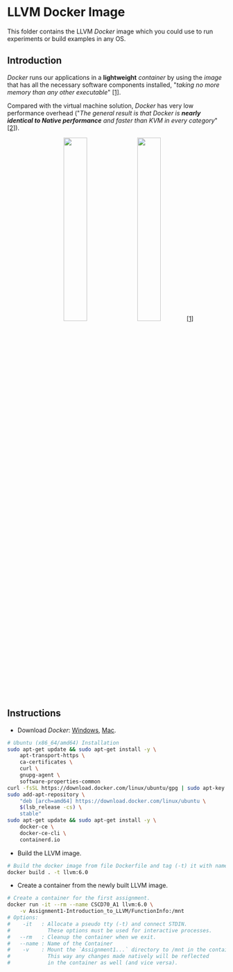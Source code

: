 # LLVM Docker Image

This folder contains the LLVM *Docker* image which you could use to run experiments or build examples in any OS.

## Introduction

*Docker* runs our applications in a **lightweight** *container* by using the *image* that has all the necessary software components installed, "*taking no more memory than any other executable*" [[1]](https://docs.docker.com/get-started/).

Compared with the virtual machine solution, *Docker* has very low performance overhead ("*The general result is that Docker is **nearly identical to Native performance** and faster than KVM in every category*" [[2]](https://stackoverflow.com/a/26149994/6320608)).

<p align="middle">
  <img width="32.9%" src="https://docs.docker.com/images/Container%402x.png">
  <img width="32.9%" src="https://docs.docker.com/images/VM%402x.png">
  <a href="https://docs.docker.com/get-started/">[1]</a>
</p>

## Instructions

- Download *Docker*: 
  [Windows](https://hub.docker.com/editions/community/docker-ce-desktop-windows), 
  [Mac](https://hub.docker.com/editions/community/docker-ce-desktop-mac).

```bash
# Ubuntu (x86_64/amd64) Installation
sudo apt-get update && sudo apt-get install -y \
    apt-transport-https \
    ca-certificates \
    curl \
    gnupg-agent \
    software-properties-common
curl -fsSL https://download.docker.com/linux/ubuntu/gpg | sudo apt-key add -
sudo add-apt-repository \
    "deb [arch=amd64] https://download.docker.com/linux/ubuntu \
    $(lsb_release -cs) \
    stable"
sudo apt-get update && sudo apt-get install -y \
    docker-ce \
    docker-ce-cli \
    containerd.io
```

- Build the LLVM image.

```bash
# Build the docker image from file Dockerfile and tag (-t) it with name "llvm:6.0".
docker build . -t llvm:6.0
```

- Create a container from the newly built LLVM image.

```bash
# Create a container for the first assignment.
docker run -it --rm --name CSCD70_A1 llvm:6.0 \
    -v Assignment1-Introduction_to_LLVM/FunctionInfo:/mnt
# Options:
#    -it   : Allocate a pseudo tty (-t) and connect STDIN. 
#            These options must be used for interactive processes.
#   --rm   : Cleanup the container when we exit.
#   --name : Name of the Container
#    -v    : Mount the `Assignment1...` directory to /mnt in the container.
#            This way any changes made natively will be reflected 
#            in the container as well (and vice versa).
```
